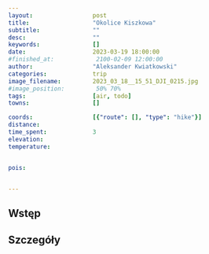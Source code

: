 ```yaml
---
layout:                 post
title:                  "Okolice Kiszkowa"
subtitle:               ""
desc:                   ""
keywords:               []
date:                   2023-03-19 18:00:00
#finished_at:            2100-02-09 12:00:00
author:                 "Aleksander Kwiatkowski"
categories:             trip
image_filename:         2023_03_18__15_51_DJI_0215.jpg
#image_position:         50% 70%
tags:                   [air, todo]
towns:                  []

coords:                 [{"route": [], "type": "hike"}]
distance:
time_spent:             3
elevation:
temperature:


pois:


---
```



## Wstęp

## Szczegóły
